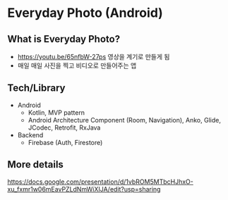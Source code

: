 # Everyday Photo (Android)

## What is Everyday Photo?
* https://youtu.be/65nfbW-27ps 영상을 계기로 만들게 됨
* 매일 매일 사진을 찍고 비디오로 만들어주는 앱

## Tech/Library
* Android
  * Kotlin, MVP pattern
  * Android Architecture Component (Room, Navigation), Anko, Glide, JCodec, Retrofit, RxJava
* Backend
  * Firebase (Auth, Firestore)

## More details
https://docs.google.com/presentation/d/1vbROM5MTbcHJhxO-xu_fxmr1w06mEavPZLdNmWiXIJA/edit?usp=sharing
